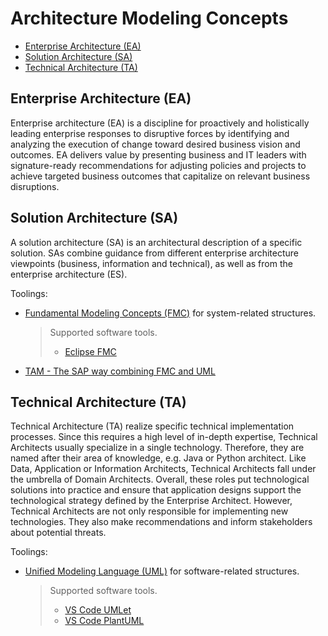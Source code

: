 # Architecture Modeling Concepts

- [Enterprise Architecture (EA)](#enterprise-architecture-ea)
- [Solution Architecture (SA)](#solution-architecture-sa)
- [Technical Architecture (TA)](#technical-architecture-ta)

## Enterprise Architecture (EA)

Enterprise architecture (EA) is a discipline for proactively and holistically leading enterprise responses to disruptive forces by identifying and analyzing the execution of change toward desired business vision and outcomes. EA delivers value by presenting business and IT leaders with signature-ready recommendations for adjusting policies and projects to achieve targeted business outcomes that capitalize on relevant business disruptions.

## Solution Architecture (SA)

A solution architecture (SA) is an architectural description of a specific solution. SAs combine guidance from different enterprise architecture viewpoints (business, information and technical), as well as from the enterprise architecture (ES).

Toolings:

- [Fundamental Modeling Concepts (FMC)](http://www.fmc-modeling.org/home) for system-related structures.
  > Supported software tools.
  >
  > - [Eclipse FMC](https://www.eclipse.org/fmc/)
  >
- [TAM - The SAP way combining FMC and UML](http://www.fmc-modeling.org/fmc-and-tam)

## Technical Architecture (TA)

Technical Architecture (TA) realize specific technical implementation processes. Since this requires a high level of in-depth expertise, Technical Architects usually specialize in a single technology. Therefore, they are named after their area of knowledge, e.g. Java or Python architect. Like Data, Application or Information Architects, Technical Architects fall under the umbrella of Domain Architects. Overall, these roles put technological solutions into practice and ensure that application designs support the technological strategy defined by the Enterprise Architect. However, Technical Architects are not only responsible for implementing new technologies. They also make recommendations and inform stakeholders about potential threats.

Toolings:

- [Unified Modeling Language (UML)](https://www.uml.org/) for software-related structures.
  > Supported software tools.
  >
  > - [VS Code UMLet](https://marketplace.visualstudio.com/items?itemName=TheUMLetTeam.umlet)
  > - [VS Code PlantUML](https://marketplace.visualstudio.com/items?itemName=jebbs.plantuml)
